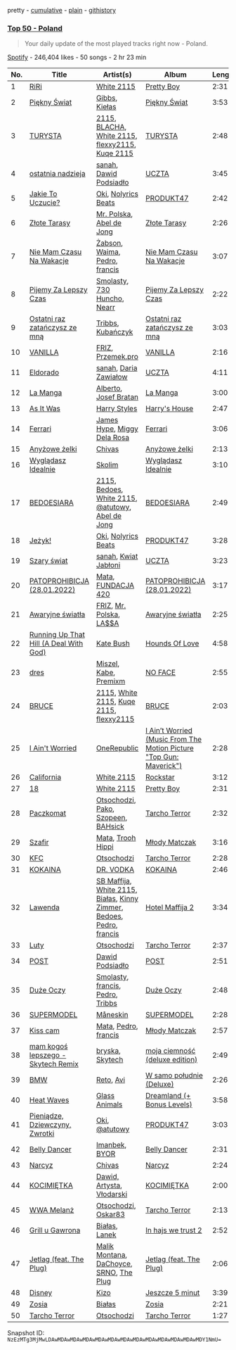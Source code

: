pretty - [cumulative](/playlists/cumulative/37i9dQZEVXbN6itCcaL3Tt.md) - [plain](/playlists/plain/37i9dQZEVXbN6itCcaL3Tt) - [githistory](https://github.githistory.xyz/mackorone/spotify-playlist-archive/blob/main/playlists/plain/37i9dQZEVXbN6itCcaL3Tt)

### [Top 50 \- Poland](https://open.spotify.com/playlist/37i9dQZEVXbN6itCcaL3Tt)

> Your daily update of the most played tracks right now \- Poland.

[Spotify](https://open.spotify.com/user/spotify) - 246,404 likes - 50 songs - 2 hr 23 min

| No. | Title | Artist(s) | Album | Length |
|---|---|---|---|---|
| 1 | [RiRi](https://open.spotify.com/track/5YvL3ytkusKcM5ozxD9fKN) | [White 2115](https://open.spotify.com/artist/4nPxrGG7k7aEKmNLsfX4cd) | [Pretty Boy](https://open.spotify.com/album/01S7gAvH21k1qlD2jilmPQ) | 2:31 |
| 2 | [Piękny Świat](https://open.spotify.com/track/5UZubwcBr5gKfGx2r8Ds8p) | [Gibbs](https://open.spotify.com/artist/1T4HxOYolAEb5PadIVKdWZ), [Kiełas](https://open.spotify.com/artist/0mnfjy5rfAQk4dFCiKeaAI) | [Piękny Świat](https://open.spotify.com/album/0oCWwAD1XzR219h3uda6KK) | 3:53 |
| 3 | [TURYSTA](https://open.spotify.com/track/1A9coun3RG2nHmxAnajLYG) | [2115](https://open.spotify.com/artist/3rnzk5HZE15IjAp0yiP41m), [BLACHA](https://open.spotify.com/artist/71tiWMKZ5wpl6E0BdwVQza), [White 2115](https://open.spotify.com/artist/4nPxrGG7k7aEKmNLsfX4cd), [flexxy2115](https://open.spotify.com/artist/56znIsN2NyCMzIctR2xknQ), [Kuqe 2115](https://open.spotify.com/artist/2FtYzWBUVhZ2vfy8S207Zf) | [TURYSTA](https://open.spotify.com/album/4OeyU2KLcFH1OiljSDxUbZ) | 2:48 |
| 4 | [ostatnia nadzieja](https://open.spotify.com/track/2KTfSSKBBfMLXwDqrtoOE5) | [sanah](https://open.spotify.com/artist/0TMvoNR0AIJV138mHY6jdE), [Dawid Podsiadło](https://open.spotify.com/artist/6EB8VE9f7Ut6NOgviN6gDW) | [UCZTA](https://open.spotify.com/album/7G9ImTT4M1vC44tkVgtdQz) | 3:45 |
| 5 | [Jakie To Uczucie?](https://open.spotify.com/track/1SDoIIjDCFjJuglM7qbIqf) | [Oki](https://open.spotify.com/artist/1oxn6cQ37twQ7yGnlE3ETd), [Nolyrics Beats](https://open.spotify.com/artist/4z9oiedO8ugGNpfbJcg0iq) | [PRODUKT47](https://open.spotify.com/album/2XfYRBRUaesCsBix9jYEwn) | 2:42 |
| 6 | [Złote Tarasy](https://open.spotify.com/track/0dorKIz071s55Jy0zxb4aW) | [Mr\. Polska](https://open.spotify.com/artist/1A6HQzOvtGaCYihOuIKjE6), [Abel de Jong](https://open.spotify.com/artist/6uXPdkcF1OSFxmG7gF22rt) | [Złote Tarasy](https://open.spotify.com/album/7zmwRrJPhyxLiVgtMtJlW1) | 2:26 |
| 7 | [Nie Mam Czasu Na Wakacje](https://open.spotify.com/track/5FYjUbPN2SDxLVBWGxkb9z) | [Żabson](https://open.spotify.com/artist/0QR764k0D36npmTMWx5bft), [Waima](https://open.spotify.com/artist/1gfxO9EsNea8tyDzrHexdp), [Pedro](https://open.spotify.com/artist/2LI7lXaNJU420lffFWJUcT), [francis](https://open.spotify.com/artist/6HdxibJzoNkDUUDHagx3Ko) | [Nie Mam Czasu Na Wakacje](https://open.spotify.com/album/6HFlpGs0TiNuCl3RZAWFH3) | 3:07 |
| 8 | [Pijemy Za Lepszy Czas](https://open.spotify.com/track/032CWjRKDdkVHAsrdgOj1w) | [Smolasty](https://open.spotify.com/artist/5GwdnlZaSwKpHmjcAijATP), [730 Huncho](https://open.spotify.com/artist/7li6R0hKFXu7496e0Yialv), [Nearr](https://open.spotify.com/artist/5qgvgbyv6g7BULhgas4QIy) | [Pijemy Za Lepszy Czas](https://open.spotify.com/album/7ev2BtFyL6h0hBOU5igPyb) | 2:22 |
| 9 | [Ostatni raz zatańczysz ze mną](https://open.spotify.com/track/7mJlWux2bUOGUFMyCeDU8R) | [Tribbs](https://open.spotify.com/artist/6iqDK7aHVlwGGgPmcdSK5L), [Kubańczyk](https://open.spotify.com/artist/76Uu7lnLuTOmH2eZsKZTan) | [Ostatni raz zatańczysz ze mną](https://open.spotify.com/album/1VgKMJgE2oTIExXLyvp1ub) | 3:03 |
| 10 | [VANILLA](https://open.spotify.com/track/28xVHKzee6ujyNhFJjdbiq) | [FRIZ](https://open.spotify.com/artist/6K02Q2fEVl7WMmMqN85tIc), [Przemek.pro](https://open.spotify.com/artist/0c5F4dAWCo7429DSHz0IhE) | [VANILLA](https://open.spotify.com/album/4TBHPY8fqnKlbDNVk2Gu4G) | 2:16 |
| 11 | [Eldorado](https://open.spotify.com/track/3YqafSKCCazkxZUdO23iWf) | [sanah](https://open.spotify.com/artist/0TMvoNR0AIJV138mHY6jdE), [Daria Zawiałow](https://open.spotify.com/artist/0tdKRrbItnLj40yUFi23jx) | [UCZTA](https://open.spotify.com/album/7G9ImTT4M1vC44tkVgtdQz) | 4:11 |
| 12 | [La Manga](https://open.spotify.com/track/7ApeFeWYcnTTGOpo5b9Yx6) | [Alberto](https://open.spotify.com/artist/79b4a4Bg30Y0RlO5de5jni), [Josef Bratan](https://open.spotify.com/artist/4RoVw3AbSvjr1KFpzjBZgA) | [La Manga](https://open.spotify.com/album/159tAKVX40G35wTbZ7Efk0) | 3:00 |
| 13 | [As It Was](https://open.spotify.com/track/4Dvkj6JhhA12EX05fT7y2e) | [Harry Styles](https://open.spotify.com/artist/6KImCVD70vtIoJWnq6nGn3) | [Harry's House](https://open.spotify.com/album/5r36AJ6VOJtp00oxSkBZ5h) | 2:47 |
| 14 | [Ferrari](https://open.spotify.com/track/4zN21mbAuaD0WqtmaTZZeP) | [James Hype](https://open.spotify.com/artist/43BxCL6t4c73BQnIJtry5v), [Miggy Dela Rosa](https://open.spotify.com/artist/45ruzGUmIr8WLjLOPJ9mGU) | [Ferrari](https://open.spotify.com/album/6moZ4sNThthUAwCklyuPY8) | 3:06 |
| 15 | [Anyżowe żelki](https://open.spotify.com/track/7AGGiiTX5RhsVM2rYF6s5O) | [Chivas](https://open.spotify.com/artist/1fZAAHNWdSM5gqbi9o5iEA) | [Anyżowe żelki](https://open.spotify.com/album/5bYQfIpnHyL18WS668K4Ll) | 2:13 |
| 16 | [Wyglądasz Idealnie](https://open.spotify.com/track/5AaRBuYteJwl8qRU33Zo1K) | [Skolim](https://open.spotify.com/artist/3RJrimoFyTK3SoTF4TaDSA) | [Wyglądasz Idealnie](https://open.spotify.com/album/3z4u04BkRO9sTUOdDEi6zg) | 3:10 |
| 17 | [BEDOESIARA](https://open.spotify.com/track/0wMGcWjZ2Lymgnbxjy5FXN) | [2115](https://open.spotify.com/artist/3rnzk5HZE15IjAp0yiP41m), [Bedoes](https://open.spotify.com/artist/0LX2VNf5w4iOHW1yyIqb74), [White 2115](https://open.spotify.com/artist/4nPxrGG7k7aEKmNLsfX4cd), [@atutowy](https://open.spotify.com/artist/53UpeT3katrOaJmhSiRp2a), [Abel de Jong](https://open.spotify.com/artist/6uXPdkcF1OSFxmG7gF22rt) | [BEDOESIARA](https://open.spotify.com/album/4VhH1mvUxQfk9lr8jZ2Y0W) | 2:49 |
| 18 | [Jeżyk!](https://open.spotify.com/track/7jCy1opEtV4a0TnKrtsSdo) | [Oki](https://open.spotify.com/artist/1oxn6cQ37twQ7yGnlE3ETd), [Nolyrics Beats](https://open.spotify.com/artist/4z9oiedO8ugGNpfbJcg0iq) | [PRODUKT47](https://open.spotify.com/album/2XfYRBRUaesCsBix9jYEwn) | 3:28 |
| 19 | [Szary świat](https://open.spotify.com/track/0IeTXtlaZaJ31r0TfPu6Gc) | [sanah](https://open.spotify.com/artist/0TMvoNR0AIJV138mHY6jdE), [Kwiat Jabłoni](https://open.spotify.com/artist/53l3yjX8ITilPIlCRsVKEB) | [UCZTA](https://open.spotify.com/album/7G9ImTT4M1vC44tkVgtdQz) | 3:23 |
| 20 | [PATOPROHIBICJA \(28.01.2022\)](https://open.spotify.com/track/4uOHYc6dCVLcNdQBRUlA0G) | [Mata](https://open.spotify.com/artist/0MIG6gMcQTSvFbKvUwK0id), [FUNDACJA 420](https://open.spotify.com/artist/2dYknSy44veSRSUq19AOMo) | [PATOPROHIBICJA \(28.01.2022\)](https://open.spotify.com/album/6uc56byB6pbNq0P1irTCn7) | 3:17 |
| 21 | [Awaryjne światła](https://open.spotify.com/track/5unyYFSkKz0lhsNsAx3fAz) | [FRIZ](https://open.spotify.com/artist/6K02Q2fEVl7WMmMqN85tIc), [Mr\. Polska](https://open.spotify.com/artist/1A6HQzOvtGaCYihOuIKjE6), [LA$$A](https://open.spotify.com/artist/36WPIJMvnC1lSvjwMHrGAR) | [Awaryjne światła](https://open.spotify.com/album/16VnzZ0tqCOOtzNOHEqtme) | 2:25 |
| 22 | [Running Up That Hill \(A Deal With God\)](https://open.spotify.com/track/75FEaRjZTKLhTrFGsfMUXR) | [Kate Bush](https://open.spotify.com/artist/1aSxMhuvixZ8h9dK9jIDwL) | [Hounds Of Love](https://open.spotify.com/album/5BWl0bB1q0TqyFmkBEupZy) | 4:58 |
| 23 | [dres](https://open.spotify.com/track/15TrHBCTobTCJ4ojq9mABc) | [Miszel](https://open.spotify.com/artist/726tAAHoBnNpFvjHLZHsN4), [Kabe](https://open.spotify.com/artist/4Q3xLVaD2uBZGVxmCYuSkt), [Premixm](https://open.spotify.com/artist/08AkoNEWCc8MeFeONaqAKI) | [NO FACE](https://open.spotify.com/album/2d1hxwcJ7FPkZzEToQ0eB7) | 2:55 |
| 24 | [BRUCE](https://open.spotify.com/track/2rVb8XOOSpmKYYJT0w6veD) | [2115](https://open.spotify.com/artist/3rnzk5HZE15IjAp0yiP41m), [White 2115](https://open.spotify.com/artist/4nPxrGG7k7aEKmNLsfX4cd), [Kuqe 2115](https://open.spotify.com/artist/2FtYzWBUVhZ2vfy8S207Zf), [flexxy2115](https://open.spotify.com/artist/56znIsN2NyCMzIctR2xknQ) | [BRUCE](https://open.spotify.com/album/2XCPTiPn0jX48ObQTlEonK) | 2:03 |
| 25 | [I Ain't Worried](https://open.spotify.com/track/4h9wh7iOZ0GGn8QVp4RAOB) | [OneRepublic](https://open.spotify.com/artist/5Pwc4xIPtQLFEnJriah9YJ) | [I Ain’t Worried \(Music From The Motion Picture "Top Gun: Maverick"\)](https://open.spotify.com/album/04PEOM6kIEeq9lRp1asNP2) | 2:28 |
| 26 | [California](https://open.spotify.com/track/2nFaT0t36H6UX3wN3Vxvjm) | [White 2115](https://open.spotify.com/artist/4nPxrGG7k7aEKmNLsfX4cd) | [Rockstar](https://open.spotify.com/album/4WQA0C2nwJvBMTdsjf5JOm) | 3:12 |
| 27 | [18](https://open.spotify.com/track/18DbAECX4iPyws8Ux7MVMX) | [White 2115](https://open.spotify.com/artist/4nPxrGG7k7aEKmNLsfX4cd) | [Pretty Boy](https://open.spotify.com/album/01S7gAvH21k1qlD2jilmPQ) | 2:31 |
| 28 | [Paczkomat](https://open.spotify.com/track/31byH0Nubza0y5CBqf7cZD) | [Otsochodzi](https://open.spotify.com/artist/4zvO09rVUIVTeALhs6xLoB), [Pako](https://open.spotify.com/artist/3xLiWZ3znvRdfD3Xv3bjIt), [Szopeen](https://open.spotify.com/artist/5BrkebliJMRAGRPg8NRDGi), [BAHsick](https://open.spotify.com/artist/0TuA7E5H4nlEtWvpXSr7uv) | [Tarcho Terror](https://open.spotify.com/album/4vpuz19etWHFtiImSCRMSe) | 2:32 |
| 29 | [Szafir](https://open.spotify.com/track/5sGv8YdAa3XjggnbpF9NC9) | [Mata](https://open.spotify.com/artist/0MIG6gMcQTSvFbKvUwK0id), [Trooh Hippi](https://open.spotify.com/artist/5onsLljR7FblexEfKIhZnD) | [Młody Matczak](https://open.spotify.com/album/7vYR7oLh93zb38m880M8bd) | 3:16 |
| 30 | [KFC](https://open.spotify.com/track/04yIH3HMje1IoaGrH26I0P) | [Otsochodzi](https://open.spotify.com/artist/4zvO09rVUIVTeALhs6xLoB) | [Tarcho Terror](https://open.spotify.com/album/4vpuz19etWHFtiImSCRMSe) | 2:28 |
| 31 | [KOKAINA](https://open.spotify.com/track/4Xq0cVrd0JDXQ0p3mlKAr3) | [DR\. VODKA](https://open.spotify.com/artist/3qb0oGqshqtUmp7AMfKoZi) | [KOKAINA](https://open.spotify.com/album/6D5QhO4NEBadXLBJ5cElJB) | 2:46 |
| 32 | [Lawenda](https://open.spotify.com/track/1kuw8HFbvgAg3tNqPj00Mb) | [SB Maffija](https://open.spotify.com/artist/0AEQNlJAZeghMaFyIYfrQG), [White 2115](https://open.spotify.com/artist/4nPxrGG7k7aEKmNLsfX4cd), [Białas](https://open.spotify.com/artist/2ufQfSFDFXfMS7MEMzdGZE), [Kinny Zimmer](https://open.spotify.com/artist/19zuiWthJYU6FCqnV4mJYC), [Bedoes](https://open.spotify.com/artist/0LX2VNf5w4iOHW1yyIqb74), [Pedro](https://open.spotify.com/artist/2LI7lXaNJU420lffFWJUcT), [francis](https://open.spotify.com/artist/6HdxibJzoNkDUUDHagx3Ko) | [Hotel Maffija 2](https://open.spotify.com/album/27XrvOB16npe8CNDKc0GBk) | 3:34 |
| 33 | [Luty](https://open.spotify.com/track/4fmcU1QRnyia5jOiHrowTD) | [Otsochodzi](https://open.spotify.com/artist/4zvO09rVUIVTeALhs6xLoB) | [Tarcho Terror](https://open.spotify.com/album/4vpuz19etWHFtiImSCRMSe) | 2:37 |
| 34 | [POST](https://open.spotify.com/track/0u7wjOCv1AbuEkI9UVyMZ6) | [Dawid Podsiadło](https://open.spotify.com/artist/6EB8VE9f7Ut6NOgviN6gDW) | [POST](https://open.spotify.com/album/1sp6vUksf2fCFkMYuUXbfQ) | 2:51 |
| 35 | [Duże Oczy](https://open.spotify.com/track/0O4OIQKow8DloWa7UzIgyd) | [Smolasty](https://open.spotify.com/artist/5GwdnlZaSwKpHmjcAijATP), [francis](https://open.spotify.com/artist/6HdxibJzoNkDUUDHagx3Ko), [Pedro](https://open.spotify.com/artist/2LI7lXaNJU420lffFWJUcT), [Tribbs](https://open.spotify.com/artist/6iqDK7aHVlwGGgPmcdSK5L) | [Duże Oczy](https://open.spotify.com/album/5iv0i9LYnhx3qIDPGkIVnn) | 2:48 |
| 36 | [SUPERMODEL](https://open.spotify.com/track/63WuQOXohQIxOxIFA2K7bR) | [Måneskin](https://open.spotify.com/artist/0lAWpj5szCSwM4rUMHYmrr) | [SUPERMODEL](https://open.spotify.com/album/5jhbLeXH1a3SRSOg84GSUn) | 2:28 |
| 37 | [Kiss cam](https://open.spotify.com/track/6eIVuPSZ7D8Q1uaZc8cQnz) | [Mata](https://open.spotify.com/artist/0MIG6gMcQTSvFbKvUwK0id), [Pedro](https://open.spotify.com/artist/2LI7lXaNJU420lffFWJUcT), [francis](https://open.spotify.com/artist/6HdxibJzoNkDUUDHagx3Ko) | [Młody Matczak](https://open.spotify.com/album/7vYR7oLh93zb38m880M8bd) | 2:57 |
| 38 | [mam kogoś lepszego \- Skytech Remix](https://open.spotify.com/track/5jrgxqv21VtnVURWPAWoaS) | [bryska](https://open.spotify.com/artist/5I8Y0U8doFLVCsSY88v4Vh), [Skytech](https://open.spotify.com/artist/4CrDEHL7ysNabeYvL3xjUX) | [moja ciemność \(deluxe edition\)](https://open.spotify.com/album/5JDuoSUawI1hto3pkbvyVS) | 2:49 |
| 39 | [BMW](https://open.spotify.com/track/0e9dWwZD9EemG1w92C3JLp) | [Reto](https://open.spotify.com/artist/6QfFTZJHFSe9Xyes6DkAli), [Avi](https://open.spotify.com/artist/5NmRijhUHZnaADekOLcOyl) | [W samo południe \(Deluxe\)](https://open.spotify.com/album/68vOoh6kzluqI6XpnOqX4H) | 2:26 |
| 40 | [Heat Waves](https://open.spotify.com/track/02MWAaffLxlfxAUY7c5dvx) | [Glass Animals](https://open.spotify.com/artist/4yvcSjfu4PC0CYQyLy4wSq) | [Dreamland \(+ Bonus Levels\)](https://open.spotify.com/album/0KTj6k94XZh0c6IEMfxeWV) | 3:58 |
| 41 | [Pieniądze, Dziewczyny, Zwrotki](https://open.spotify.com/track/3izCgazreV74HxRq40mkFR) | [Oki](https://open.spotify.com/artist/1oxn6cQ37twQ7yGnlE3ETd), [@atutowy](https://open.spotify.com/artist/53UpeT3katrOaJmhSiRp2a) | [PRODUKT47](https://open.spotify.com/album/2XfYRBRUaesCsBix9jYEwn) | 3:03 |
| 42 | [Belly Dancer](https://open.spotify.com/track/7fZBQnc0zXwVybgCIrQQil) | [Imanbek](https://open.spotify.com/artist/5rGrDvrLOV2VV8SCFVGWlj), [BYOR](https://open.spotify.com/artist/0Upxnyh9nIUNSOmNE8WF4R) | [Belly Dancer](https://open.spotify.com/album/2npvQTpyjLtapBWTNTNlqn) | 2:31 |
| 43 | [Narcyz](https://open.spotify.com/track/0tTy9lib8CQg7mwFF6lBbD) | [Chivas](https://open.spotify.com/artist/1fZAAHNWdSM5gqbi9o5iEA) | [Narcyz](https://open.spotify.com/album/6swlvP1UMJYx6ny4PBbjph) | 2:24 |
| 44 | [KOCIMIĘTKA](https://open.spotify.com/track/0czMIykCNrza3OEmWvJEYO) | [Dawid, Artysta](https://open.spotify.com/artist/5io96qFvFJevk6P5NSM2pq), [Vłodarski](https://open.spotify.com/artist/75wMNgYkzacOI08FN7BaG0) | [KOCIMIĘTKA](https://open.spotify.com/album/463SxeYyF3ZsGSIoCuH9MT) | 2:00 |
| 45 | [WWA Melanż](https://open.spotify.com/track/72AaW2CC5fAaqftCMCHMEp) | [Otsochodzi](https://open.spotify.com/artist/4zvO09rVUIVTeALhs6xLoB), [Oskar83](https://open.spotify.com/artist/7BIHYaTeyOxOKV7EyHF0Z4) | [Tarcho Terror](https://open.spotify.com/album/4vpuz19etWHFtiImSCRMSe) | 2:13 |
| 46 | [Grill u Gawrona](https://open.spotify.com/track/7n7QAwwFJG7jOjxgACW1XC) | [Białas](https://open.spotify.com/artist/2ufQfSFDFXfMS7MEMzdGZE), [Lanek](https://open.spotify.com/artist/7afPAbg5jb45KFUSnHIMFG) | [In hajs we trust 2](https://open.spotify.com/album/5RxiT0mQKcTESbsMqoTz4G) | 2:52 |
| 47 | [Jetlag \(feat\. The Plug\)](https://open.spotify.com/track/2jG3STVcZ9fjYlhXPi7nJ1) | [Malik Montana](https://open.spotify.com/artist/1Kjs5u8GQf6zCFdTj6SI9E), [DaChoyce](https://open.spotify.com/artist/6nStjcAtMWhraEtrTrePkl), [SRNO](https://open.spotify.com/artist/0Kwf0zcciIFGLCKiqNcO6Q), [The Plug](https://open.spotify.com/artist/5r3fI2q1YU3QyVP7oncOQ9) | [Jetlag \(feat\. The Plug\)](https://open.spotify.com/album/7asDfD691s6DPhNyKuPyaT) | 2:06 |
| 48 | [Disney](https://open.spotify.com/track/37xytNxwRuLRuZcJMFH8w7) | [Kizo](https://open.spotify.com/artist/2IHoZ3RrDJIikMRsYgHjhy) | [Jeszcze 5 minut](https://open.spotify.com/album/4aagKgJSDrucEH6yTg3ZGK) | 3:39 |
| 49 | [Zosia](https://open.spotify.com/track/785dMrfsQWxg1hcPWXnyli) | [Białas](https://open.spotify.com/artist/2ufQfSFDFXfMS7MEMzdGZE) | [Zosia](https://open.spotify.com/album/2l4qvKEMnWj4gS1xeAeRJD) | 2:21 |
| 50 | [Tarcho Terror](https://open.spotify.com/track/0mB9PnGUE1xf69smTxVgS4) | [Otsochodzi](https://open.spotify.com/artist/4zvO09rVUIVTeALhs6xLoB) | [Tarcho Terror](https://open.spotify.com/album/4vpuz19etWHFtiImSCRMSe) | 1:27 |

Snapshot ID: `NzEzMTg3MjMwLDAwMDAwMDAwMDAwMDAwMDAwMDAwMDAwMDAwMDAwMDAwMDAwMDY1NmU=`
